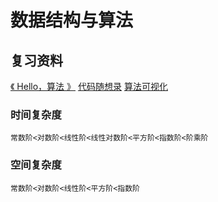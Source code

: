 # 数据结构与算法

## 复习资料

[《 Hello，算法 》](https://www.hello-algo.com/)
[代码随想录](https://programmercarl.com/)
[算法可视化](https://algorithm-visualizer.org/)

### 时间复杂度

` 常数阶<对数阶<线性阶<线性对数阶<平方阶<指数阶<阶乘阶
`

### 空间复杂度

`
常数阶<对数阶<线性阶<平方阶<指数阶
`
